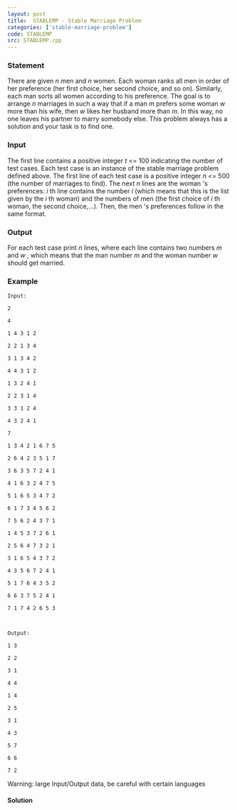 ```yaml
---
layout: post
title:  STABLEMP - Stable Marriage Problem
categories: ['stable-marriage-problem']
code: STABLEMP
src: STABLEMP.cpp
---
```


### **Statement**

There are given _n_ men and _n_ women. Each woman ranks all men in order of
her preference (her first choice, her second choice, and so on). Similarly,
each man sorts all women according to his preference. The goal is to arrange
_n_ marriages in such a way that if a man _m_ prefers some woman _w_ more than
his wife, then _w_ likes her husband more than _m_. In this way, no one leaves
his partner to marry somebody else. This problem always has a solution and
your task is to find one.

### Input

The first line contains a positive integer _t_ <= 100 indicating the number of
test cases. Each test case is an instance of the stable marriage problem
defined above. The first line of each test case is a positive integer _n_ <=
500 (the number of marriages to find). The next _n_ lines are the woman 's
preferences: _i_ th line contains the number _i_ (which means that this is the
list given by the _i_ th woman) and the numbers of men (the first choice of
_i_ th woman, the second choice,...). Then, the men 's preferences follow
in the same format.

### Output

For each test case print _n_ lines, where each line contains two numbers _m_
and _w_ , which means that the man number _m_ and the woman number _w_
should get married.

### Example

    
    
    Input:
    2
    4
    1 4 3 1 2
    2 2 1 3 4
    3 1 3 4 2
    4 4 3 1 2
    1 3 2 4 1
    2 2 3 1 4
    3 3 1 2 4
    4 3 2 4 1
    7
    1 3 4 2 1 6 7 5
    2 6 4 2 3 5 1 7
    3 6 3 5 7 2 4 1
    4 1 6 3 2 4 7 5
    5 1 6 5 3 4 7 2
    6 1 7 3 4 5 6 2
    7 5 6 2 4 3 7 1
    1 4 5 3 7 2 6 1
    2 5 6 4 7 3 2 1
    3 1 6 5 4 3 7 2
    4 3 5 6 7 2 4 1
    5 1 7 6 4 3 5 2
    6 6 3 7 5 2 4 1
    7 1 7 4 2 6 5 3
    
    Output:
    1 3
    2 2
    3 1
    4 4
    1 4
    2 5
    3 1
    4 3
    5 7
    6 6
    7 2

Warning: large Input/Output data, be careful with certain languages



#### **Solution**



